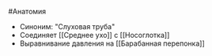 #Анатомия 
- Синоним: "Слуховая труба" 
- Соединяет [[Среднее ухо]] с [[Носоглотка]]
- Выравнивание давления на [[Барабанная перепонка]]